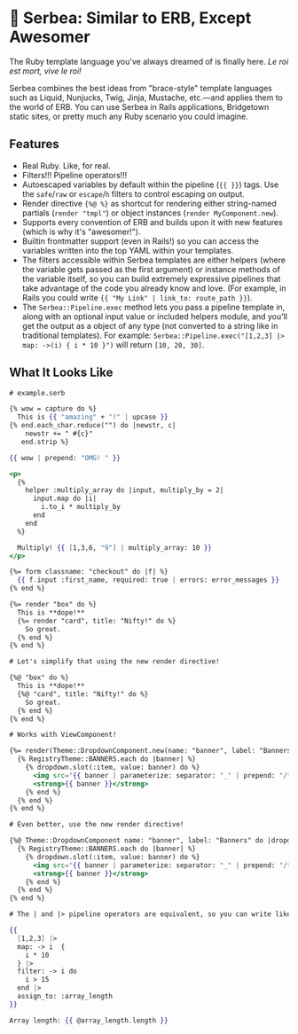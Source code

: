# 👑 Serbea: Similar to ERB, Except Awesomer

The Ruby template language you've always dreamed of is finally here. _Le roi est mort, vive le roi!_

Serbea combines the best ideas from "brace-style" template languages such as Liquid, Nunjucks, Twig, Jinja, Mustache, etc.—and applies them to the world of ERB. You can use Serbea in Rails applications, Bridgetown static sites, or pretty much any Ruby scenario you could imagine.

## Features

* Real Ruby. Like, for real.
* Filters!!! Pipeline operators!!!
* Autoescaped variables by default within the pipeline (`{{ }}`) tags. Use the `safe`/`raw` or `escape`/`h` filters to control escaping on output.
* Render directive `{%@ %}` as shortcut for rendering either string-named partials (`render "tmpl"`) or object instances (`render MyComponent.new`).
* Supports every convention of ERB and builds upon it with new features (which is why it's "awesomer!").
* Builtin frontmatter support (even in Rails!) so you can access the variables written into the top YAML within your templates.
* The filters accessible within Serbea templates are either helpers (where the variable gets passed as the first argument) or instance methods of the variable itself, so you can build extremely expressive pipelines that take advantage of the code you already know and love. (For example, in Rails you could write `{{ "My Link" | link_to: route_path }}`).
* The `Serbea::Pipeline.exec` method lets you pass a pipeline template in, along with an optional input value or included helpers module, and you'll get the output as a object of any type (not converted to a string like in traditional templates). For example: `Serbea::Pipeline.exec("[1,2,3] |> map: ->(i) { i * 10 }")` will return `[10, 20, 30]`.

## What It Looks Like

```hbs
# example.serb

{% wow = capture do %}
  This is {{ "amazing" + "!" | upcase }}
{% end.each_char.reduce("") do |newstr, c|
    newstr += " #{c}"
   end.strip %}

{{ wow | prepend: "OMG! " }}
```

```hbs
<p>
  {%
    helper :multiply_array do |input, multiply_by = 2|
      input.map do |i|
        i.to_i * multiply_by
      end
    end
  %}

  Multiply! {{ [1,3,6, "9"] | multiply_array: 10 }}
</p>
```

```hbs
{%= form classname: "checkout" do |f| %}
  {{ f.input :first_name, required: true | errors: error_messages }}
{% end %}
```

```hbs
{%= render "box" do %}
  This is **dope!**
  {%= render "card", title: "Nifty!" do %}
    So great.
  {% end %}
{% end %}

# Let's simplify that using the new render directive!

{%@ "box" do %}
  This is **dope!**
  {%@ "card", title: "Nifty!" do %}
    So great.
  {% end %}
{% end %}
```

```hbs
# Works with ViewComponent!

{%= render(Theme::DropdownComponent.new(name: "banner", label: "Banners")) do |dropdown| %}
  {% RegistryTheme::BANNERS.each do |banner| %}
    {% dropdown.slot(:item, value: banner) do %}
      <img src="{{ banner | parameterize: separator: "_" | prepend: "/themes/" | append: ".jpg" }}">
      <strong>{{ banner }}</strong>
    {% end %}
  {% end %}
{% end %}

# Even better, use the new render directive!

{%@ Theme::DropdownComponent name: "banner", label: "Banners" do |dropdown| %}
  {% RegistryTheme::BANNERS.each do |banner| %}
    {% dropdown.slot(:item, value: banner) do %}
      <img src="{{ banner | parameterize: separator: "_" | prepend: "/themes/" | append: ".jpg" }}">
      <strong>{{ banner }}</strong>
    {% end %}
  {% end %}
{% end %}
```

```hbs
# The | and |> pipeline operators are equivalent, so you can write like this if you want!

{{
  [1,2,3] |>
  map: -> i  {
    i * 10
  } |>
  filter: -> i do
    i > 15
  end |>
  assign_to: :array_length
}}

Array length: {{ @array_length.length }}
```
